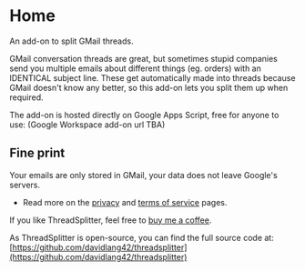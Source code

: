 # Home
An add-on to split GMail threads.

GMail conversation threads are great, but sometimes stupid companies send you multiple emails about different things (eg. orders) with an IDENTICAL subject line. These get automatically made into threads because GMail doesn't know any better, so this add-on lets you split them up when required.

The add-on is hosted directly on Google Apps Script, free for anyone to use: (Google Workspace add-on url TBA)

## Fine print

Your emails are only stored in GMail, your data does not leave Google's servers.
* Read more on the [privacy](privacy.md) and [terms of service](terms.md) pages.

If you like ThreadSplitter, feel free to [buy me a coffee](https://ko-fi.com/davidlang42).

As ThreadSplitter is open-source, you can find the full source code at: [https://github.com/davidlang42/threadsplitter](https://github.com/davidlang42/threadsplitter)
